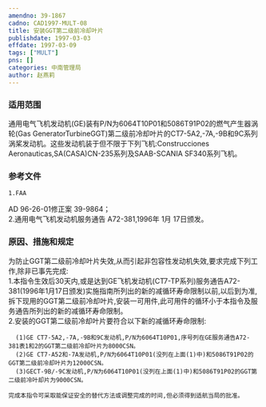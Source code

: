 ```yaml
---
amendno: 39-1867  
cadno: CAD1997-MULT-08  
title: 安装GGT第二级前冷却叶片  
publishdate: 1997-03-03  
effdate: 1997-03-09  
tags: ["MULT"]  
pns: []  
categories: 中南管理局  
author: 赵燕莉  
---
```

  
### 适用范围  
通用电气飞机发动机(GE)装有P/N为6064T10P01和5086T91P02的燃气产生器涡轮(Gas GeneratorTurbineGGT)第二级前冷却叶片的CT7-5A2,-7A,-9B和9C系列涡桨发动机。这些发动机装于但不限于下列飞机:Construcciones Aeronauticas,SA(CASA)CN-235系列及SAAB-SCANIA SF340系列飞机。  
  
<!--more-->  
### 参考文件  
    1.FAA  
AD 96-26-01修正案 39-9864；  
    2.通用电气飞机发动机服务通告 A72-381,1996年 1月 17日颁发。  
  
### 原因、措施和规定  
为防止GGT第二级前冷却叶片失效,从而引起非包容性发动机失效,要求完成下列工作,除非已事先完成:  
    1.本指令生效后30天内,或是达到GE飞机发动机(CT7-TP系列)服务通告A72-381(1996年1月17日颁发)实施指南所列出的新的减循环寿命限制以前,以后到为准,拆下现用的GGT第二级前冷却叶片,安装一可用件,此可用件的循环小于本指令及服务通告所列出的新的减循环寿命限制。  
    2.安装的GGT第二级前冷却叶片要符合以下新的减循环寿命限制:  
      
      (1)GE CT7-5A2,-7A,-9B和9C发动机,P/N为6064T10P01,序号列在GE服务通告A72-381表1和2的GGT第二级前冷却叶片为8000CSN。  
      (2)GE CT7-A52和-7A发动机,P/N为6064T10P01(没列在上面(1)中)和5086T91P02的GGT第二级前冷却叶片为12000CSN。  
      (3)GECT-9B/-9C发动机,P/N为6064T10P01(没列在上面(1)中)和5086T91P02的GGT第二级前冷叶却片为9000CSN。  
  
    完成本指令可采取能保证安全的替代方法或调整完成的时间,但必须得到适航当局的批准。  
